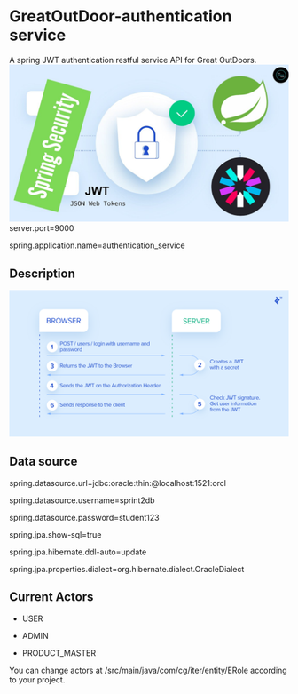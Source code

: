 # GreatOutDoor-authentication service
A spring JWT authentication restful service API for Great OutDoors.
![](asserts/jwt.jpg)
server.port=9000

spring.application.name=authentication_service

## Description 
![](asserts/jwt-flow.png)

## Data source
spring.datasource.url=jdbc:oracle:thin:@localhost:1521:orcl  

spring.datasource.username=sprint2db

spring.datasource.password=student123

spring.jpa.show-sql=true

spring.jpa.hibernate.ddl-auto=update

spring.jpa.properties.dialect=org.hibernate.dialect.OracleDialect


## Current Actors
* USER

* ADMIN

* PRODUCT_MASTER

You can change actors at /src/main/java/com/cg/iter/entity/ERole according to your project.
